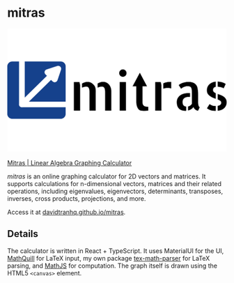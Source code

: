# mitras

![logo-full](public/logo-full.png)

[Mitras | Linear Algebra Graphing Calculator](https://davidtranhq.github.io/mitras)

*mitras* is an online graphing calculator for 2D vectors and matrices. It supports calculations for n-dimensional vectors, matrices and their related operations, including eigenvalues, eigenvectors, determinants, transposes, inverses, cross products, projections, and more.

Access it at [davidtranhq.github.io/mitras](https://davidtranhq.github.io/mitras).

## Details

The calculator is written in React + TypeScript. It uses MaterialUI for the UI, [MathQuill](http://mathquill.com/) for LaTeX input, my own package [tex-math-parser](https://github.com/davidtranhq/tex-math-parser) for LaTeX parsing, and [MathJS](https://mathjs.org/) for computation. The graph itself is drawn using the HTML5 `<canvas>` element.
